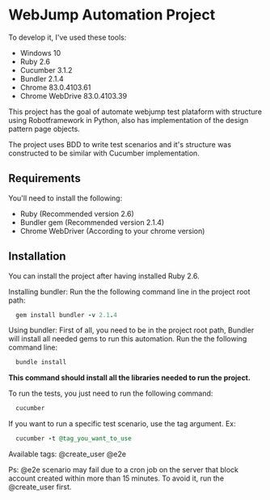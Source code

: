 # WebJump Automation Project

To develop it, I've used these tools:

- Windows 10
- Ruby 2.6
- Cucumber 3.1.2
- Bundler 2.1.4
- Chrome 83.0.4103.61
- Chrome WebDrive 83.0.4103.39

This project has the goal of automate webjump test plataform with structure using Robotframework in Python, also has
implementation of the design pattern page objects.

The project uses BDD to write test scenarios and it's structure was constructed to be similar with Cucumber implementation.

## Requirements

You'll need to install the following:

- Ruby (Recommended version 2.6)
- Bundler gem (Recommended version 2.1.4)
- Chrome WebDriver (According to your chrome version)

## Installation

You can install the project after having installed Ruby 2.6.

Installing bundler:
Run the the following command line in the project root path:

```Ruby
  gem install bundler -v 2.1.4
```

Using bundler:
First of all, you need to be in the project root path,
Bundler will install all needed gems to run this automation.
Run the the following command line:

```Ruby
  bundle install
```

**This command should install all the libraries needed to run the project.**

To run the tests, you just need to run the following command:

```Ruby
  cucumber
```

If you want to run a specific test scenario, use the tag argument.
Ex:

```Ruby
  cucumber -t @tag_you_want_to_use
```

Available tags:
@create_user
@e2e

Ps: @e2e scenario may fail due to a cron job on the server that block account created within more than 15 minutes. To avoid it, run the @create_user first.
